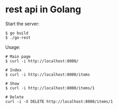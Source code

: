# rest api in Golang

Start the server:

```shell
$ go build
$ ./go-rest
```

Usage:

```shell
# Main page
$ curl -i http://localhost:8000/

# Index
$ curl -i http://localhost:8000/items

# Show
$ curl -i http://localhost:8000/items/1

# Delete
curl -i -X DELETE http://localhost:8000/items/1
```
